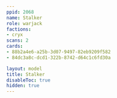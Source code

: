 ```yaml
---
ppid: 2068
name: Stalker
role: warjack
factions:
- cryx
scans: 2
cards:
- 88b2a4e6-a25b-3d07-9497-82eb9209f582
- 84dc3a8c-dcd1-322b-8742-d64c1c6fd30a

layout: model
title: Stalker
disableToc: true
hidden: true
---
```

